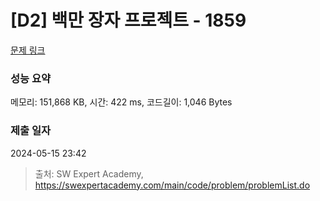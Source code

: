 # [D2] 백만 장자 프로젝트 - 1859 

[문제 링크](https://swexpertacademy.com/main/code/problem/problemDetail.do?contestProbId=AV5LrsUaDxcDFAXc) 

### 성능 요약

메모리: 151,868 KB, 시간: 422 ms, 코드길이: 1,046 Bytes

### 제출 일자

2024-05-15 23:42



> 출처: SW Expert Academy, https://swexpertacademy.com/main/code/problem/problemList.do